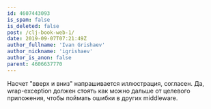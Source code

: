 ```yaml
---
id: 4607443093
is_spam: false
is_deleted: false
post: /clj-book-web-1/
date: 2019-09-07T07:21:49Z
author_fullname: 'Ivan Grishaev'
author_nickname: 'igrishaev'
author_is_anon: false
parent: 4606637770
---
```


<p>Насчет "вверх и вниз" напрашивается иллюстрация, согласен. Да, wrap-exception должен стоять как можно дальше от целевого приложения, чтобы поймать ошибки в других middleware.</p>
